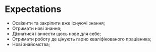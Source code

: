 # Expectations
- Освіжити та закріпити вже існуючі знання;
- Отримати нові знання;
- Дізнатися і винести щось нове для себе;
- Отримати роботу де цінують гарно кваліфікованого працівника;
- Нові знайомства;